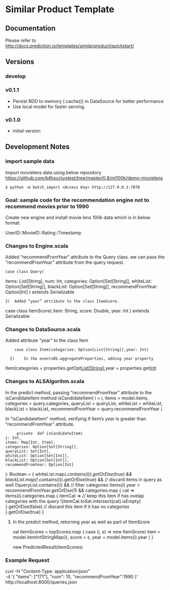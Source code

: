 # Similar Product Template

## Documentation

Please refer to http://docs.prediction.io/templates/similarproduct/quickstart/

## Versions

### develop

### v0.1.1

- Persist RDD to memory (.cache()) in DataSource for better performance
- Use local model for faster serving.

### v0.1.0

- initial version


## Development Notes

### import sample data
Import movielens data using below repository
https://github.com/k4hoo/systest/tree/master/0.8/ml100k/demo-movielens

```
$ python -m batch_import <Access Key> http://127.0.0.1:7070
```

### Goal: sample code for the recommendation engine not to recommend movies prior to 1990

Create new engine and install movie lens 100k data which is in below format:

UserID::MovieID::Rating::Timestamp

### Changes to Engine.scala

Added “recommendFromYear” attribute to the Query class. we can pass the “recommendFromYear” attribute from the query request.

	case class Query(
  items: List[String],
  num: Int,
  categories: Option[Set[String]],
  whiteList: Option[Set[String]],
  blackList: Option[Set[String]],
  recommendFromYear: Option[Int]
) extends Serializable

    2)  Added “year” attribute to the class ItemScore. 

case class ItemScore(
  item: String,
  score: Double,
  year: Int
) extends Serializable


### Changes to DataSource.scala

Added attribute “year” to the class Item

		case class Item(categories: Option[List[String]],year: Int)

      2) 	In the eventsDb.aggregateProperties, adding year property

  Item(categories = properties.getOpt[List[String]]("categories"),year = properties.get[Int]("year"))

### Changes to ALSAlgorihm.scala

In the predict method, passing “recommendFromYear” attribute to the isCandidateItem method
		 isCandidateItem(
        i = i,
        items = model.items,
        categories = query.categories,
        queryList = queryList,
        whiteList = whiteList,
        blackList = blackList,
        recommendFromYear = query.recommendFromYear
     		 )


In “isCandidateItem” method, verifying if Item’s year is greater than “recommendFromYear” attribute.
		
		 private  def isCandidateItem(
    i: Int,
    items: Map[Int, Item],
    categories: Option[Set[String]],
    queryList: Set[Int],
    whiteList: Option[Set[Int]],
    blackList: Option[Set[Int]],
    recommendFromYear: Option[Int]
  ): Boolean = {
    whiteList.map(_.contains(i)).getOrElse(true) &&
    blackList.map(!_.contains(i)).getOrElse(true) &&
    // discard items in query as well
    (!queryList.contains(i)) &&
    // filter categories
    items(i).year > recommendFromYear.getOrElse(1) &&
    categories.map { cat =>
      items(i).categories.map { itemCat =>
        // keep this item if has ovelap categories with the query
        !(itemCat.toSet.intersect(cat).isEmpty)
      }.getOrElse(false) // discard this item if it has no categories
    }.getOrElse(true)
  }


	


3)  In the predict method, returning year as well as part of ItemScore


    val itemScores = topScores.map { case (i, s) =>
      new ItemScore(
        item = model.itemIntStringMap(i),
        score = s,
        year = model.items(i).year
      )
    }

    new PredictedResult(itemScores)




### Example Request

curl -H "Content-Type: application/json" \
-d '{ "items": ["171"], "num": 10, "recommendFromYear":1990 }' \
http://localhost:8000/queries.json
